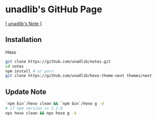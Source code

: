 # unadlib's GitHub Page

<a href="https://unadlib.github.io/" target="_blank">[ unadlib's Note ]</a>

## Installation

Hexo

```bash
git clone https://github.com/unadlib/notes.git
cd notes
npm install # or yarn
git clone https://github.com/unadlib/hexo-theme-next themes/next

```

## Update Note
```bash
`npm bin`/hexo clean && `npm bin`/hexo g -d
# if npm version >= 5.2.0
npx hexo clean && npx hexo g -d
```